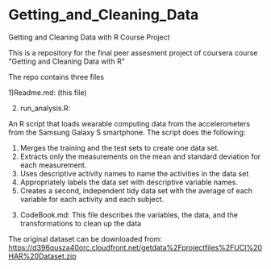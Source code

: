 Getting_and_Cleaning_Data
=========================

Getting and Cleaning Data with R Course Project


This is a repository for the final peer assesment project of coursera course "Getting and Cleaning Data with R"

The repo contains three files

1)Readme.md: (this file)

2) run_analysis.R:

An R script that loads wearable computing data from the accelerometers from the Samsung Galaxy S smartphone.
The script does the following:

 1. Merges the training and the test sets to create one data set.
 2. Extracts only the measurements on the mean and standard deviation for each measurement. 
 3. Uses descriptive activity names to name the activities in the data set
 4. Appropriately labels the data set with descriptive variable names. 
 5. Creates a second, independent tidy data set with the average of each variable for each activity and each subject. 

3) CodeBook.md:
This file describes the variables, the data, and the transformations  to clean up the data 

The original dataset can be downloaded from:
https://d396qusza40orc.cloudfront.net/getdata%2Fprojectfiles%2FUCI%20HAR%20Dataset.zip

